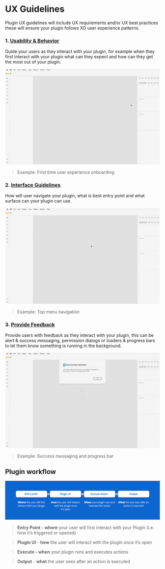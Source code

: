 # UX Guidelines

Plugin UX guidelines will include UX requirements and/or UX best practices these will ensure your plugin follows XD user experience patterns. 

### 1. [Usability & Behavior](Usability_Behavior.md)

Guide your users as they interact with your plugin, for example when they first interact with your plugin what can they expect and how can they get the most out of your plugin. 

![Onboarding gif](../ux_images/Onboarding.gif)

> Example: First time user experience onboarding

### 2. [Interface Guidelines](Interface_Guidelines.md)

How will user navigate your plugin, what is best entry point and what surface can your plugin can use.

![Navigation gif](../ux_images/Navigation.gif)

> Example: Top menu navigation 

### 3. [Provide Feedback](Provide_Feedback.md)

Provide users with feedback as they interact with your plugin, this can be alert & success messaging, permission dialogs or loaders & progress bars to let them know something is running in the background. 

![Provide feedback gif](../ux_images/Feedback.gif)

> Example: Success messaging and progress bar


## Plugin workflow

![A plugin workflow](../ux_images/Pluginworkflow.png)

> **Entry Point - where** your user will first interact with your Plugin (i.e. how it’s triggered or opened)

> **Plugin UI** - **how** the user will interact with the plugin once it’s open

> **Execute - when** your plugin runs and executes actions

> **Output** - **what** the user sees after an action is executed


